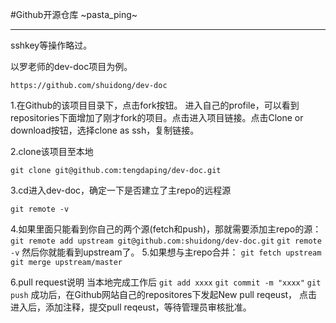 #Github开源仓库
~pasta_ping~
___
sshkey等操作略过。

以罗老师的dev-doc项目为例。

`https://github.com/shuidong/dev-doc`


1.在Github的该项目目录下，点击fork按钮。
进入自己的profile，可以看到repositories下面增加了刚才fork的项目。点击进入项目链接。点击Clone or download按钮，选择clone as ssh，复制链接。

2.clone该项目至本地

`git clone git@github.com:tengdaping/dev-doc.git`

3.cd进入dev-doc，确定一下是否建立了主repo的远程源

`git remote -v`

4.如果里面只能看到你自己的两个源(fetch和push)，那就需要添加主repo的源：
`git remote add upstream git@github.com:shuidong/dev-doc.git`
`git remote -v`
然后你就能看到upstream了。
5.如果想与主repo合并：
`git fetch upstream`
`git merge upstream/master`

6.pull request说明
当本地完成工作后
`git add xxxx`
`git commit -m "xxxx"`
`git push`
成功后，在Github网站自己的repositores下发起New pull reqeust，
点击进入后，添加注释，提交pull reqeust，等待管理员审核批准。



